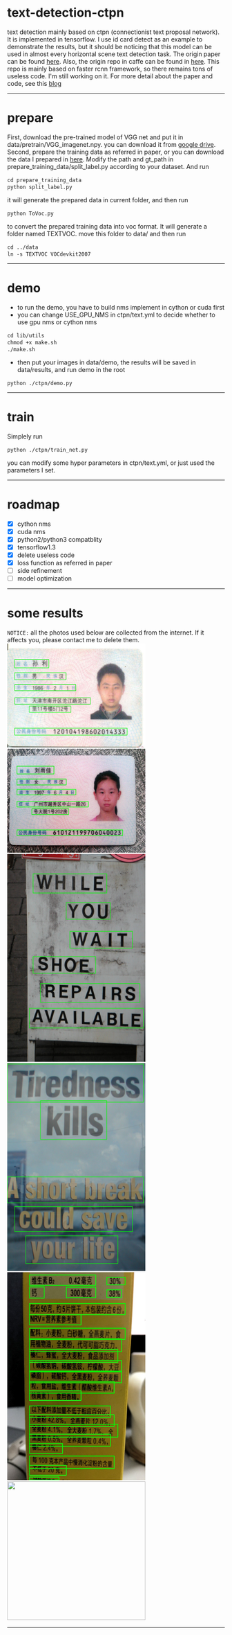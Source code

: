 # text-detection-ctpn

text detection mainly based on ctpn (connectionist text proposal network). It is implemented in tensorflow. I use id card detect as an example to demonstrate the results, but it should be noticing that this model can be used in almost every horizontal scene text detection task. The origin paper can be found [here](https://arxiv.org/abs/1609.03605). Also, the origin repo in caffe can be found in [here](https://github.com/tianzhi0549/CTPN). This repo is mainly based on faster rcnn framework, so there remains tons of useless code. I'm still working on it. For more detail about the paper and code, see this [blog](http://slade-ruan.me/2017/10/22/text-detection-ctpn/)
***

# prepare

First, download the pre-trained model of VGG net and put it in data/pretrain/VGG_imagenet.npy. you can download it from [google drive](https://drive.google.com/open?id=0B_WmJoEtfQhDRl82b1dJTjB2ZGc).  
Second, prepare the training data as referred in paper, or you can download the data I prepared in [here](https://drive.google.com/open?id=0B_WmJoEtfQhDRl82b1dJTjB2ZGc). Modify the path and gt_path in prepare_training_data/split_label.py according to your dataset. And run
```shell
cd prepare_training_data
python split_label.py
```
it will generate the prepared data in current folder, and then run
```shell
python ToVoc.py
```
to convert the prepared training data into voc format. It will generate a folder named TEXTVOC. move this folder to data/ and then run
```shell
cd ../data
ln -s TEXTVOC VOCdevkit2007
```
***

# demo
- to run the demo, you have to build nms implement in cython or cuda first
- you can change USE_GPU_NMS in ctpn/text.yml to decide whether to use gpu nms or cython nms
```shell
cd lib/utils
chmod +x make.sh
./make.sh
```
- then put your images in data/demo, the results will be saved in data/results, and run demo in the root
```shell
python ./ctpn/demo.py
```
***

# train
Simplely run
```shell
python ./ctpn/train_net.py
```
you can modify some hyper parameters in ctpn/text.yml, or just used the parameters I set.
***


# roadmap
- [x] cython nms
- [x] cuda nms
- [x] python2/python3 compatblity
- [x] tensorflow1.3
- [x] delete useless code
- [x] loss function as referred in paper
- [ ] side refinement
- [ ] model optimization

------

# some results
`NOTICE:` all the photos used below are collected from the internet. If it affects you, please contact me to delete them.
<img src="/data/results/001.jpg" width=320 height=240 /><img src="/data/results/004.jpg" width=320 height=240 />
<img src="/data/results/006.jpg" width=320 height=480 /><img src="/data/results/009.jpg" width=320 height=480 />
<img src="/data/results/008.jpg" width=320 height=480 /><img src="/data/results/010.jpg" width=320 height=320 />
***
